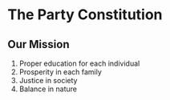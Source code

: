 # The Party Constitution

## Our Mission
1. Proper education for each individual
2. Prosperity in each family
3. Justice in society
4. Balance in nature